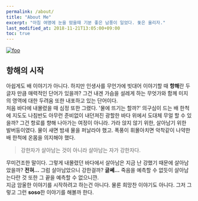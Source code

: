 ```yaml
---
permalink: /about/
title: "About Me"
excerpt: "아침 여명에 눈을 떴을때 기분 좋은 남풍이 일었다. 돛은 올리자."
last_modified_at: 2018-11-21T13:05:00+09:00
toc: true
---
```


[![foo](https://c1.staticflickr.com/5/4837/45936377722_29d8b0100f.jpg)](https://www.flickr.com/photos/161640061@N05/45936377722/in/dateposted-public/)

## 항해의 시작
아쉽게도 배 이야기가 아니다. 하지만 인생사를 무언가에 빗대어 이야기할 때 **항해**란 두글자 만큼 매력적인 단어가 있을까? 그건 내겐 가슴을 설레게 하는 무엇가와 함께 미지의 영역에 대한 두려움 또한 내포하고 있는 단어이다.  
처음 바다에 내몰렸을 때 심정 또한 그랬다. '물에 뜨기는 할까?' 의구심이 드는 배 한척에 지도도 나침반도 아무런 준비없이 내던져진 광할한 바다 위에서 도대체 무얼 할 수 있을까? 그건 항로를 향해 나아가는 여정이 아니라. 가라 앉지 않기 위한, 살아남기 위한 발버둥이였다. 물이 새면 밤새 물을 퍼날라야 했고. 폭풍이 휘몰아치면 악착같이 나약한 배 한척에 온몸을 의지해야 했다.

> 강한자가 살아남는 것이 아니라 살아남는 자가 강한자다.

무미건조한 말이다. 그렇게 내몰렸던 바다에서 살아남은 지금 난 강했기 때문에 살아남았을까? **전혀...** 그럼 살아남았으니 강한걸까? **글쎄...** 죽음을 예측할 수 없듯이 살아남는다란 것 또한 그 끝을 예측할 수 없으니깐.  
지금 암울한 이야기를 시작하려고 하는건 아니다. 물론 희망찬 이야기도 아니다. 그저 그렇고 그런 **soso**한 이야기를 해볼까 한다.
